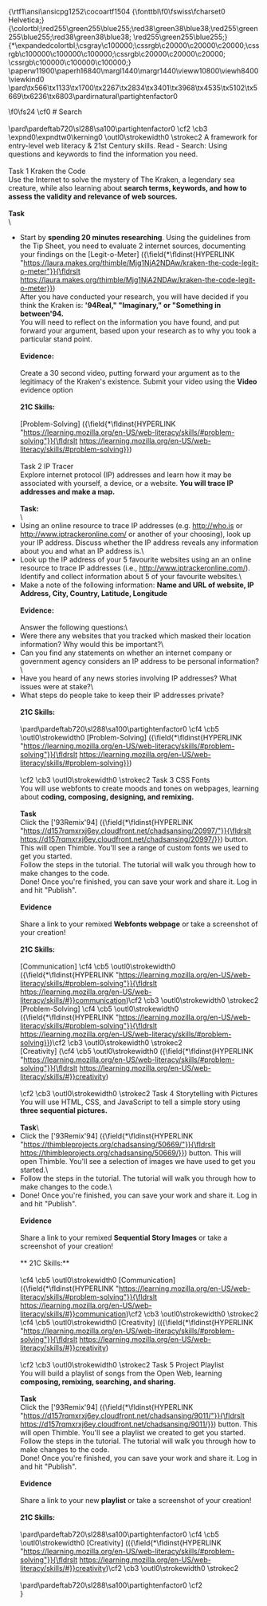 {\rtf1\ansi\ansicpg1252\cocoartf1504
{\fonttbl\f0\fswiss\fcharset0 Helvetica;}
{\colortbl;\red255\green255\blue255;\red38\green38\blue38;\red255\green255\blue255;\red38\green38\blue38;
\red255\green255\blue255;}
{\*\expandedcolortbl;\csgray\c100000;\cssrgb\c20000\c20000\c20000;\cssrgb\c100000\c100000\c100000;\cssrgb\c20000\c20000\c20000;
\cssrgb\c100000\c100000\c100000;}
\paperw11900\paperh16840\margl1440\margr1440\vieww10800\viewh8400\viewkind0
\pard\tx566\tx1133\tx1700\tx2267\tx2834\tx3401\tx3968\tx4535\tx5102\tx5669\tx6236\tx6803\pardirnatural\partightenfactor0

\f0\fs24 \cf0 # Search\
\
\pard\pardeftab720\sl288\sa100\partightenfactor0
\cf2 \cb3 \expnd0\expndtw0\kerning0
\outl0\strokewidth0 \strokec2 A framework for entry-level web literacy & 21st Century skills. Read - Search: Using questions and keywords to find the information you need.\
\
Task 1 Kraken the Code\
Use the Internet to solve the mystery of The Kraken, a legendary sea creature, while also learning about **search terms, keywords, and how to assess the validity and relevance of web sources.**\
\
**Task**\
\
* Start by **spending 20 minutes researching**. Using the guidelines from the Tip Sheet, you need to evaluate 2 internet sources, documenting your findings on the [Legit-o-Meter] ({\field{\*\fldinst{HYPERLINK "https://laura.makes.org/thimble/Mjg1NjA2NDAw/kraken-the-code-legit-o-meter"}}{\fldrslt https://laura.makes.org/thimble/Mjg1NjA2NDAw/kraken-the-code-legit-o-meter}})\
After you have conducted your research, you will have decided if you think the Kraken is: **\'94Real," "Imaginary," or "Something in between\'94.**\
You will need to reflect on the information you have found, and put forward your argument, based upon your research as to why you took a particular stand point.\
\
**Evidence:**\
\
Create a 30 second video, putting forward your argument as to the legitimacy of the Kraken's existence. Submit your video using the **Video** evidence option\
\
**21C Skills:** \
\
[Problem-Solving] ({\field{\*\fldinst{HYPERLINK "https://learning.mozilla.org/en-US/web-literacy/skills/#problem-solving"}}{\fldrslt https://learning.mozilla.org/en-US/web-literacy/skills/#problem-solving}})\
\
Task 2 IP Tracer\
Explore internet protocol (IP) addresses and learn how it may be associated with yourself, a device, or a website. **You will trace IP addresses and make a map.**\
\
**Task:**\
\
* Using an online resource to trace IP addresses (e.g. http://who.is or http://www.iptrackeronline.com/ or another of your choosing), look up your IP address. Discuss whether the IP address reveals any information about you and what an IP address is.\
* Look up the IP address of your 5 favourite websites using an an online resource to trace IP addresses (i.e., http://www.iptrackeronline.com/). Identify and collect information about 5 of your favourite websites.\
* Make a note of the following information: **Name and URL of website, IP Address, City, Country, Latitude, Longitude**\
\
**Evidence:**\
\
Answer the following questions:\
* Were there any websites that you tracked which masked their location information? Why would this be important?\
* Can you find any statements on whether an internet company or government agency considers an IP address to be personal information?\
* Have you heard of any news stories involving IP addresses? What issues were at stake?\
* What steps do people take to keep their IP addresses private?\
\
**21C Skills:**\
\
\pard\pardeftab720\sl288\sa100\partightenfactor0
\cf4 \cb5 \outl0\strokewidth0 [Problem-Solving] ({\field{\*\fldinst{HYPERLINK "https://learning.mozilla.org/en-US/web-literacy/skills/#problem-solving"}}{\fldrslt https://learning.mozilla.org/en-US/web-literacy/skills/#problem-solving}})\
\
\cf2 \cb3 \outl0\strokewidth0 \strokec2 Task 3 CSS Fonts\
You will use webfonts to create moods and tones on webpages, learning about **coding, composing, designing, and remixing.**\
\
**Task**\
Click the [\'93Remix\'94] ({\field{\*\fldinst{HYPERLINK "https://d157rqmxrxj6ey.cloudfront.net/chadsansing/20997/"}}{\fldrslt https://d157rqmxrxj6ey.cloudfront.net/chadsansing/20997/}}) button. This will open Thimble. You'll see a range of custom fonts we used to get you started.\
Follow the steps in the tutorial. The tutorial will walk you through how to make changes to the code.\
Done! Once you're finished, you can save your work and share it. Log in and hit "Publish".\
\
**Evidence**\
\
Share a link to your remixed **Webfonts webpage** or take a screenshot of your creation!\
\
**21C Skills:**\
\
[Communication] \cf4 \cb5 \outl0\strokewidth0 ({\field{\*\fldinst{HYPERLINK "https://learning.mozilla.org/en-US/web-literacy/skills/#problem-solving"}}{\fldrslt https://learning.mozilla.org/en-US/web-literacy/skills/#}}communication)\cf2 \cb3 \outl0\strokewidth0 \strokec2 \
[Problem-Solving] \cf4 \cb5 \outl0\strokewidth0 ({\field{\*\fldinst{HYPERLINK "https://learning.mozilla.org/en-US/web-literacy/skills/#problem-solving"}}{\fldrslt https://learning.mozilla.org/en-US/web-literacy/skills/#problem-solving}})\cf2 \cb3 \outl0\strokewidth0 \strokec2 \
[Creativity] (\cf4 \cb5 \outl0\strokewidth0 ({\field{\*\fldinst{HYPERLINK "https://learning.mozilla.org/en-US/web-literacy/skills/#problem-solving"}}{\fldrslt https://learning.mozilla.org/en-US/web-literacy/skills/#}}creativity)\
\
\cf2 \cb3 \outl0\strokewidth0 \strokec2 Task 4 Storytelling with Pictures\
You will use HTML, CSS, and JavaScript to tell a simple story using **three sequential pictures.**\
\
**Task**\
* Click the [\'93Remix\'94] ({\field{\*\fldinst{HYPERLINK "https://thimbleprojects.org/chadsansing/50669/"}}{\fldrslt https://thimbleprojects.org/chadsansing/50669/}}) button. This will open Thimble. You'll see a selection of images we have used to get you started.\
* Follow the steps in the tutorial. The tutorial will walk you through how to make changes to the code.\
* Done! Once you're finished, you can save your work and share it. Log in and hit "Publish".\
\
**Evidence**\
\
Share a link to your remixed **Sequential Story Images** or take a screenshot of your creation!\
\
** 21C Skills:** \
\
\cf4 \cb5 \outl0\strokewidth0 [Communication] ({\field{\*\fldinst{HYPERLINK "https://learning.mozilla.org/en-US/web-literacy/skills/#problem-solving"}}{\fldrslt https://learning.mozilla.org/en-US/web-literacy/skills/#}}communication)\cf2 \cb3 \outl0\strokewidth0 \strokec2 \
\cf4 \cb5 \outl0\strokewidth0 [Creativity] (({\field{\*\fldinst{HYPERLINK "https://learning.mozilla.org/en-US/web-literacy/skills/#problem-solving"}}{\fldrslt https://learning.mozilla.org/en-US/web-literacy/skills/#}}creativity)\
\
\cf2 \cb3 \outl0\strokewidth0 \strokec2 Task 5 Project Playlist\
You will build a playlist of songs from the Open Web, learning **composing, remixing, searching, and sharing.**\
\
**Task**\
Click the [\'93Remix\'94] ({\field{\*\fldinst{HYPERLINK "https://d157rqmxrxj6ey.cloudfront.net/chadsansing/9011/"}}{\fldrslt https://d157rqmxrxj6ey.cloudfront.net/chadsansing/9011/}}) button. This will open Thimble. You'll see a playlist we created to get you started.\
Follow the steps in the tutorial. The tutorial will walk you through how to make changes to the code.\
Done! Once you're finished, you can save your work and share it. Log in and hit "Publish".\
\
**Evidence**\
\
Share a link to your new **playlist** or take a screenshot of your creation!\
\
**21C Skills:** \
\
\pard\pardeftab720\sl288\sa100\partightenfactor0
\cf4 \cb5 \outl0\strokewidth0 [Creativity] (({\field{\*\fldinst{HYPERLINK "https://learning.mozilla.org/en-US/web-literacy/skills/#problem-solving"}}{\fldrslt https://learning.mozilla.org/en-US/web-literacy/skills/#}}creativity)\cf2 \cb3 \outl0\strokewidth0 \strokec2 \
\
\pard\pardeftab720\sl288\sa100\partightenfactor0
\cf2 \
}